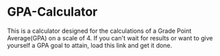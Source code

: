 # GPA-Calculator
This is a calculator designed for the calculations of a Grade Point Average(GPA) on a scale of 4. If you can't wait for results or want to give yourself a GPA goal to attain, load this link and get it done.
